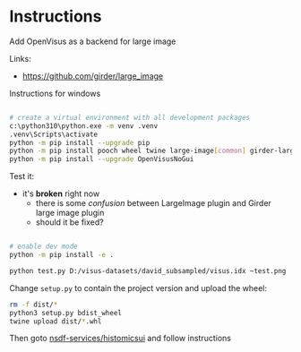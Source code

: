 # Instructions

Add OpenVisus as a backend for large image

Links:
- https://github.com/girder/large_image

Instructions for windows

```bash

# create a virtual environment with all development packages
c:\python310\python.exe -m venv .venv
.venv\Scripts\activate
python -m pip install --upgrade pip
python -m pip install pooch wheel twine large-image[common] girder-large-image 
python -m pip install --upgrade OpenVisusNoGui
```

Test it:
- it's **broken** right now
  - there is some *confusion* between LargeImage plugin and Girder large image plugin
  - should it be fixed? 

```bash

# enable dev mode
python -m pip install -e .

python test.py D:/visus-datasets/david_subsampled/visus.idx ~test.png
```

Change `setup.py` to contain the project version and upload the wheel:

```bash
rm -f dist/*
python3 setup.py bdist_wheel
twine upload dist/*.whl
```

Then goto [nsdf-services/histomicsui](https://github.com/nsdf-fabric/nsdf-services/blob/main/histomicsui/ReadMe.md) and follow instructions